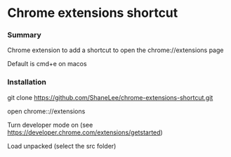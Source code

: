 # Chrome extensions shortcut

### Summary

Chrome extension to add a shortcut to open the chrome://extensions page

Default is cmd+e on macos

### Installation

git clone https://github.com/ShaneLee/chrome-extensions-shortcut.git

open chrome:://extensions

Turn developer mode on (see https://developer.chrome.com/extensions/getstarted)

Load unpacked (select the src folder)
